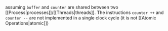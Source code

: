 assuming `buffer` and `counter` are shared between two [[Process|processes]]/[[Threads|threads]]. The instructions `counter ++` and `counter --` are not implemented in a single clock cycle (it is not [[Atomic Operations|atomic]])